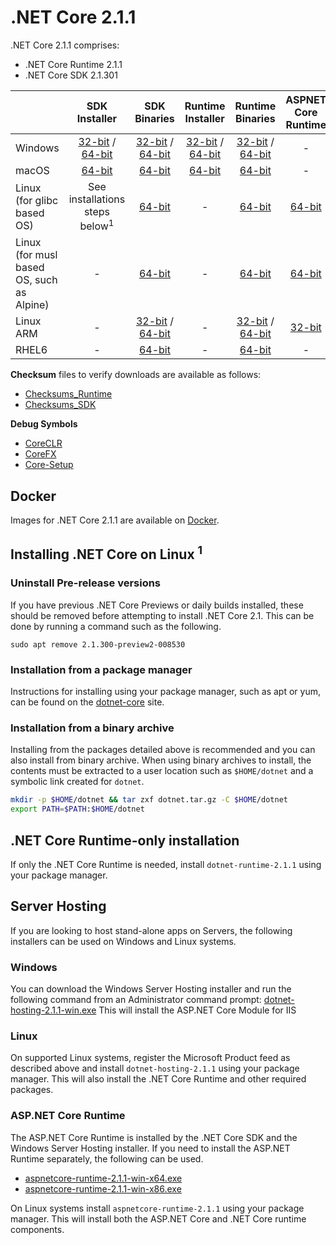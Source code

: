 # .NET Core 2.1.1

.NET Core 2.1.1 comprises:

* .NET Core Runtime 2.1.1
* .NET Core SDK 2.1.301

|         | SDK Installer                                         | SDK Binaries                                                         | Runtime Installer                                                  | Runtime Binaries                                                   | ASPNET Core Runtime                                                   |
| ------- | :---------------------------------------------------: | :-------------------------------------------------------------------:| :----------------------------------------------------------------: | :----------------------------------------------------------------: | :------------------------------------------------------:|
| Windows | [32-bit](https://download.microsoft.com/download/D/0/4/D04C5489-278D-4C11-9BD3-6128472A7626/dotnet-sdk-2.1.301-win-x86.exe) / [64-bit](https://download.microsoft.com/download/D/0/4/D04C5489-278D-4C11-9BD3-6128472A7626/dotnet-sdk-2.1.301-win-x64.exe)  | [32-bit](https://download.microsoft.com/download/D/0/4/D04C5489-278D-4C11-9BD3-6128472A7626/dotnet-sdk-2.1.301-win-x86.zip) / [64-bit](https://download.microsoft.com/download/D/0/4/D04C5489-278D-4C11-9BD3-6128472A7626/dotnet-sdk-2.1.301-win-x64.zip) | [32-bit](https://download.microsoft.com/download/9/3/E/93ED35C8-57B9-4D50-AE32-0330111B38E8/dotnet-runtime-2.1.1-win-x86.exe) / [64-bit](https://download.microsoft.com/download/9/3/E/93ED35C8-57B9-4D50-AE32-0330111B38E8/dotnet-runtime-2.1.1-win-x64.exe) | [32-bit](https://download.microsoft.com/download/9/3/E/93ED35C8-57B9-4D50-AE32-0330111B38E8/dotnet-runtime-2.1.1-win-x86.zip) / [64-bit](https://download.microsoft.com/download/9/3/E/93ED35C8-57B9-4D50-AE32-0330111B38E8/dotnet-runtime-2.1.1-win-x64.zip) | - |
| macOS   | [64-bit](https://download.microsoft.com/download/D/0/4/D04C5489-278D-4C11-9BD3-6128472A7626/dotnet-sdk-2.1.301-osx-x64.pkg)  | [64-bit](https://download.microsoft.com/download/D/0/4/D04C5489-278D-4C11-9BD3-6128472A7626/dotnet-sdk-2.1.301-osx-x64.tar.gz)| [64-bit](https://download.microsoft.com/download/9/3/E/93ED35C8-57B9-4D50-AE32-0330111B38E8/dotnet-runtime-2.1.1-osx-x64.pkg)      | [64-bit](https://download.microsoft.com/download/9/3/E/93ED35C8-57B9-4D50-AE32-0330111B38E8/dotnet-runtime-2.1.1-osx-x64.tar.gz)   | - |
| Linux (for glibc based OS) | See installations steps below<sup>1</sup>  | [64-bit](https://download.microsoft.com/download/D/0/4/D04C5489-278D-4C11-9BD3-6128472A7626/dotnet-sdk-2.1.301-linux-x64.tar.gz)     | -                                                                  | [64-bit](https://download.microsoft.com/download/9/3/E/93ED35C8-57B9-4D50-AE32-0330111B38E8/dotnet-runtime-2.1.1-linux-x64.tar.gz) | [64-bit](https://download.microsoft.com/download/9/3/E/93ED35C8-57B9-4D50-AE32-0330111B38E8/aspnetcore-runtime-2.1.1-linux-x64.tar.gz)
| Linux (for musl based OS, such as Alpine)   | -  | [64-bit](https://download.microsoft.com/download/D/0/4/D04C5489-278D-4C11-9BD3-6128472A7626/dotnet-sdk-2.1.301-linux-musl-x64.tar.gz)|  -    | [64-bit](https://download.microsoft.com/download/9/3/E/93ED35C8-57B9-4D50-AE32-0330111B38E8/dotnet-runtime-2.1.1-linux-musl-x64.tar.gz) | [64-bit](https://download.microsoft.com/download/9/3/E/93ED35C8-57B9-4D50-AE32-0330111B38E8/aspnetcore-runtime-2.1.1-linux-musl-x64.tar.gz) |
| Linux ARM | -  | [32-bit](https://download.microsoft.com/download/D/0/4/D04C5489-278D-4C11-9BD3-6128472A7626/dotnet-sdk-2.1.301-linux-arm.tar.gz) / [64-bit](https://download.microsoft.com/download/D/0/4/D04C5489-278D-4C11-9BD3-6128472A7626/dotnet-sdk-2.1.301-linux-arm64.tar.gz)|  -    | [32-bit](https://download.microsoft.com/download/9/3/E/93ED35C8-57B9-4D50-AE32-0330111B38E8/dotnet-runtime-2.1.1-linux-arm.tar.gz) / [64-bit](https://download.microsoft.com/download/9/3/E/93ED35C8-57B9-4D50-AE32-0330111B38E8/dotnet-runtime-2.1.1-linux-arm64.tar.gz)   | [32-bit](https://download.microsoft.com/download/9/3/E/93ED35C8-57B9-4D50-AE32-0330111B38E8/aspnetcore-runtime-2.1.1-linux-arm.tar.gz) |
| RHEL6 | - | [64-bit](https://download.microsoft.com/download/D/0/4/D04C5489-278D-4C11-9BD3-6128472A7626/dotnet-sdk-2.1.301-rhel.6-x64.tar.gz)     | -  | [64-bit](https://download.microsoft.com/download/9/3/E/93ED35C8-57B9-4D50-AE32-0330111B38E8/dotnet-runtime-2.1.1-rhel.6-x64.tar.gz) | - |

**Checksum** files to verify downloads are available as follows:
* [Checksums_Runtime](https://dotnetcli.blob.core.windows.net/dotnet/checksums/2.1.1-runtime-sha.txt)
* [Checksums_SDK](https://dotnetcli.blob.core.windows.net/dotnet/checksums/2.1.301-sdk-sha.txt)

**Debug Symbols**
* [CoreCLR](https://download.microsoft.com/download/9/3/E/93ED35C8-57B9-4D50-AE32-0330111B38E8/coreclr-2.1.1-symbols.zip)
* [CoreFX](https://download.microsoft.com/download/9/3/E/93ED35C8-57B9-4D50-AE32-0330111B38E8/corefx-2.1.1-symbols.zip)
* [Core-Setup](https://download.microsoft.com/download/9/3/E/93ED35C8-57B9-4D50-AE32-0330111B38E8/core-setup-2.1.1-symbols.zip)

## Docker

Images for .NET Core 2.1.1 are available on [Docker](https://hub.docker.com/r/microsoft/dotnet/).

## Installing .NET Core on Linux <sup>1</sup> 

### Uninstall Pre-release versions

If you have previous .NET Core Previews or daily builds installed, these should be removed before attempting to install .NET Core 2.1. This can be done by running a command such as the following.

```
sudo apt remove 2.1.300-preview2-008530
```

### Installation from a package manager

Instructions for installing using your package manager, such as apt or yum, can be found on the [dotnet-core](https://dotnet.microsoft.com/download) site.

### Installation from a binary archive

Installing from the packages detailed above is recommended and you can also install from binary archive. When using binary archives to install, the contents must be extracted to a user location such as `$HOME/dotnet` and a symbolic link created for `dotnet`.

```bash
mkdir -p $HOME/dotnet && tar zxf dotnet.tar.gz -C $HOME/dotnet
export PATH=$PATH:$HOME/dotnet
```

## .NET Core Runtime-only installation

If only the .NET Core Runtime is needed, install `dotnet-runtime-2.1.1` using your package manager.

## Server Hosting

If you are looking to host stand-alone apps on Servers, the following installers can be used on Windows and Linux systems.

### Windows

You can download the Windows Server Hosting installer and run the following command from an Administrator command prompt:
[dotnet-hosting-2.1.1-win.exe](https://download.microsoft.com/download/9/3/E/93ED35C8-57B9-4D50-AE32-0330111B38E8/dotnet-hosting-2.1.1-win.exe)
This will install the ASP.NET Core Module for IIS

### Linux

On supported Linux systems, register the Microsoft Product feed as described above and install `dotnet-hosting-2.1.1` using your package manager.
This will also install the .NET Core Runtime and other required packages.

### ASP.NET Core Runtime

The ASP.NET Core Runtime is installed by the .NET Core SDK and the Windows Server Hosting installer. If you need to install the ASP.NET Runtime separately, the following can be used.

* [aspnetcore-runtime-2.1.1-win-x64.exe](https://download.microsoft.com/download/9/3/E/93ED35C8-57B9-4D50-AE32-0330111B38E8/aspnetcore-runtime-2.1.1-win-x64.exe)
* [aspnetcore-runtime-2.1.1-win-x86.exe](https://download.microsoft.com/download/9/3/E/93ED35C8-57B9-4D50-AE32-0330111B38E8/aspnetcore-runtime-2.1.1-win-x86.exe)

On Linux systems install `aspnetcore-runtime-2.1.1` using your package manager. This will install both the ASP.NET Core and .NET Core runtime components.
